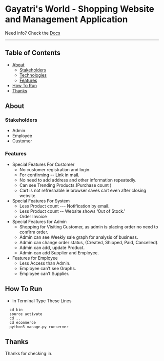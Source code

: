 
# Gayatri's World - Shopping Website and Management Application

Need info? Check the [Docs](https://docs.google.com/document/d/e/2PACX-1vSukipQgso2k0YKcdK1zUuLRC3bSATtPEUE8chp03f8pXt7lvYxwJoXuJIHg7JA1ORYPpy8Zwvegejh/pub)
 


---

## Table of Contents

- [About](#about)
  - [Stakeholders](#stakeholders)
  - [Technologies](#technologies)
  - [Features](#features)
- [How To Run](#how-to-run)
- [Thanks](#thanks)

## About
### Stakeholders
- Admin
- Employee
- Customer
### Features
- Special Features For Customer
  - No customer registration and login.
  - For confirming -- Link in mail.
  - No need to add address and other information repeatedly.
  - Can see Trending Products.(Purchase count )
  - Cart is not refreshable ie browser saves cart even after closing website.
- Special Features For System
  - Less Product count --- Notification by email.
  - Less Product count -- Website shows ‘Out of Stock.’
  - Order Invoice
- Special Features for Admin
  - Shopping for Visiting Customer, as admin is placing order no need to confirm order.
  - Admin can see Weekly sale graph for analysis of business.
  - Admin can change order status, (Created, Shipped, Paid, Cancelled).
  - Admin can add, update Product.
  - Admin can add Supplier and Employee.
- Features for Employee
  - Less Access than Admin.
  - Employee can’t see Graphs.
  - Employee can’t Supplier.
## How To Run
- In Terminal Type These Lines
```
  cd bin
  source activate
  cd ..
  cd ecommerce
  python3 manage.py runserver
```



## Thanks

Thanks for checking in.
